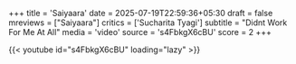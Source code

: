 +++
title = 'Saiyaara'
date = 2025-07-19T22:59:36+05:30
draft = false
mreviews = ["Saiyaara"]
critics = ['Sucharita Tyagi']
subtitle = "Didnt Work For Me At All"
media = 'video'
source = 's4FbkgX6cBU'
score = 2
+++

{{< youtube id="s4FbkgX6cBU" loading="lazy" >}}
